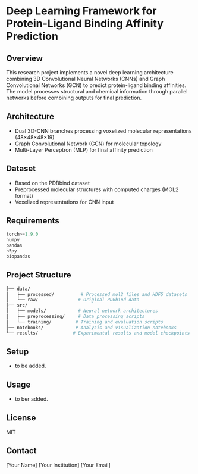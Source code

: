# Deep Learning Framework for Protein-Ligand Binding Affinity Prediction

## Overview

This research project implements a novel deep learning architecture combining 3D Convolutional Neural Networks (CNNs) and Graph Convolutional Networks (GCN) to predict protein-ligand binding affinities. The model processes structural and chemical information through parallel networks before combining outputs for final prediction.

## Architecture

- Dual 3D-CNN branches processing voxelized molecular representations (48×48×48×19)
- Graph Convolutional Network (GCN) for molecular topology
- Multi-Layer Perceptron (MLP) for final affinity prediction

## Dataset

- Based on the PDBbind dataset
- Preprocessed molecular structures with computed charges (MOL2 format)
- Voxelized representations for CNN input

## Requirements

```python
torch>=1.9.0
numpy
pandas
h5py
biopandas
```

## Project Structure

``` bash
├── data/
│   ├── processed/          # Processed mol2 files and HDF5 datasets
│   └── raw/               # Original PDBbind data
├── src/
│   ├── models/            # Neural network architectures
│   ├── preprocessing/     # Data processing scripts
│   └── training/         # Training and evaluation scripts
├── notebooks/            # Analysis and visualization notebooks
└── results/             # Experimental results and model checkpoints
```

## Setup

- to be added.

## Usage

- to ber added.

<!-- ## Citation
[Add your paper details once published] -->

## License

MIT

## Contact

[Your Name]
[Your Institution]
[Your Email]

